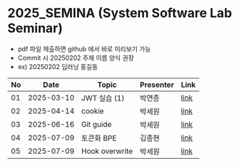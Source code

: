 # 2025_SEMINA (System Software Lab Seminar)
- pdf 파일 제출하면 github 에서 바로 미리보기 가능
- Commit 시 20250202 주제 이름 양식 권장
- ex) 20250202 딥러닝 홍길동

| No |Date|               Topic               |  Presenter  |    Link   |
|----|----------------|------------------------------------|-------------|-----------|
| 01 | 2025-03-10 | JWT 실습 (1) | 박연종 | [link](./03월/250310%20JWT%20실습.pdf) |
| 02 | 2025-04-14 | cookie | 박세원 | [link](./04월/250414_Cookie.pdf) |
| 03 | 2025-06-16 | Git guide | 박세원 | [link](./06월/4_250616_Git.pptx) |
| 04 | 2025-07-09 | 토큰화 BPE | 김종현 | [link](./07월/BPE알고리즘.pptx)
| 05 | 2025-07-09 | Hook overwrite | 박세원 | [link](./07월/5_250709_Hook_Overwrite.pptx)
